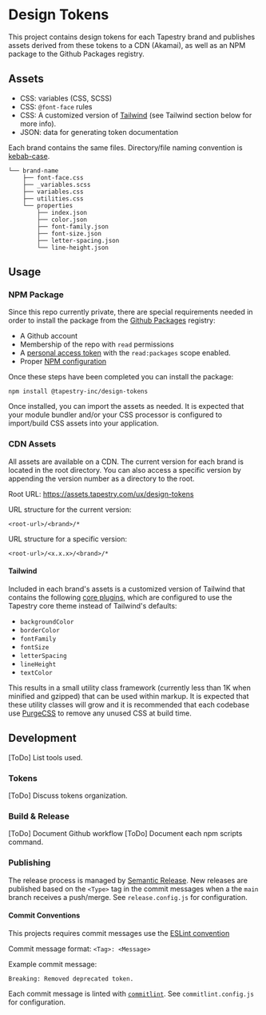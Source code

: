 # Design Tokens

This project contains design tokens for each Tapestry brand and publishes assets derived from these tokens to a CDN (Akamai), as well as an NPM package to the Github Packages registry.

## Assets

- CSS: variables (CSS, SCSS)
- CSS: `@font-face` rules
- CSS: A customized version of [Tailwind](https://tailwindcss.com/docs) (see Tailwind section below for more info).
- JSON: data for generating token documentation

Each brand contains the same files. Directory/file naming convention is [kebab-case](<https://en.wikipedia.org/wiki/Naming_convention_(programming)#Delimiter-separated_words>).

```
└── brand-name
    ├── font-face.css
    ├── _variables.scss
    ├── variables.css
    ├── utilities.css
    └── properties
        ├── index.json
        ├── color.json
        ├── font-family.json
        ├── font-size.json
        ├── letter-spacing.json
        └── line-height.json
```

## Usage

### NPM Package

Since this repo currently private, there are special requirements needed in order to install the package from the [Github Packages](https://docs.github.com/en/packages/learn-github-packages/about-github-packages) registry:

- A Github account
- Membership of the repo with `read` permissions
- A [personal access token](https://docs.github.com/en/github/authenticating-to-github/creating-a-personal-access-token) with the `read:packages` scope enabled.
- Proper [NPM configuration](https://docs.github.com/en/packages/guides/configuring-npm-for-use-with-github-packages#installing-a-package)

Once these steps have been completed you can install the package:

```
npm install @tapestry-inc/design-tokens
```

Once installed, you can import the assets as needed. It is expected that your module bundler and/or your CSS processor is configured to import/build CSS assets into your application.

### CDN Assets

All assets are available on a CDN. The current version for each brand is located in the root directory. You can also access a specific version by appending the version number as a directory to the root.

Root URL: https://assets.tapestry.com/ux/design-tokens

URL structure for the current version:

```
<root-url>/<brand>/*
```

URL structure for a specific version:

```
<root-url>/<x.x.x>/<brand>/*
```

#### Tailwind

Included in each brand's assets is a customized version of Tailwind that contains the following [core plugins](https://tailwindcss.com/docs/configuration#core-plugins), which are configured to use the Tapestry core theme instead of Tailwind's defaults:

- `backgroundColor`
- `borderColor`
- `fontFamily`
- `fontSize`
- `letterSpacing`
- `lineHeight`
- `textColor`

This results in a small utility class framework (currently less than 1K when minified and gzipped) that can be used within markup. It is expected that these utility classes will grow and it is recommended that each codebase use [PurgeCSS](https://purgecss.com/) to remove any unused CSS at build time.

## Development

[ToDo] List tools used.

### Tokens

[ToDo] Discuss tokens organization.

### Build & Release

[ToDo] Document Github workflow
[ToDo] Document each npm scripts command.

### Publishing

The release process is managed by [Semantic Release](https://semantic-release.gitbook.io/semantic-release/). New releases are published based on the `<Type>` tag in the commit messages when a the `main` branch receives a push/merge. See `release.config.js` for configuration.

#### Commit Conventions

This projects requires commit messages use the [ESLint convention](https://github.com/conventional-changelog/conventional-changelog/blob/master/packages/conventional-changelog-eslint/README.md#eslint-convention)

Commit message format: `<Tag>: <Message>`

Example commit message:

```
Breaking: Removed deprecated token.
```

Each commit message is linted with [`commitlint`](https://commitlint.js.org). See `commitlint.config.js` for configuration.
